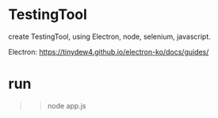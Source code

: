 # TestingTool
create TestingTool, using Electron, node, selenium, javascript.

Electron:
https://tinydew4.github.io/electron-ko/docs/guides/




# run
>> node app.js
